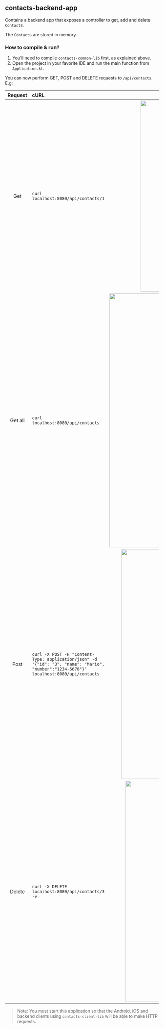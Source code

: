 ## contacts-backend-app
Contains a backend app that exposes a controller to get, add and delete `Contact`s.

The `Contact`s are stored in memory.

### How to compile & run?
1. You'll need to compile `contacts-common-lib` first, as explained above.
2. Open the project in your favorite IDE and run the main function from `Application.kt`.

You can now perform GET, POST and DELETE requests to `/api/contacts`. E.g:

Request | cURL | Screenshot
:---: | :--- | :---:
Get | `curl localhost:8080/api/contacts/1` | <img width="624" alt="Contacts - Server - Get" src="https://github.com/fernandospr/multiplatform-network-client-lib/assets/4404680/f41ed075-cf4a-4d04-bf03-d838e66329ce">
Get all | `curl localhost:8080/api/contacts` | <img width="828" alt="Contacts - Server - Get all" src="https://github.com/fernandospr/multiplatform-network-client-lib/assets/4404680/f3883587-61dc-4d76-b749-23ac745f9145">
Post | `curl -X POST -H "Content-Type: application/json" -d '{"id": "3", "name": "Mario", "number":"1234-5678"}' localhost:8080/api/contacts` | <img width="750" alt="Contacts - Server - Post" src="https://github.com/fernandospr/multiplatform-network-client-lib/assets/4404680/090a4325-8a1e-4062-babe-55a86d8423b0">
Delete | `curl -X DELETE localhost:8080/api/contacts/3 -v` | <img width="721" alt="Contacts - Server - Delete" src="https://github.com/fernandospr/multiplatform-network-client-lib/assets/4404680/cea976bc-5732-421c-871f-07f7176187f2">

> Note: You must start this application so that the Android, iOS and backend clients using `contacts-client-lib` will be able to make HTTP requests.